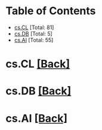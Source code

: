 <div id=toc></div>

# Table of Contents

- [cs.CL](#cs.CL) [Total: 81]
- [cs.DB](#cs.DB) [Total: 5]
- [cs.AI](#cs.AI) [Total: 55]


<div id='cs.CL'></div>

# cs.CL [[Back]](#toc)



<div id='cs.DB'></div>

# cs.DB [[Back]](#toc)



<div id='cs.AI'></div>

# cs.AI [[Back]](#toc)

